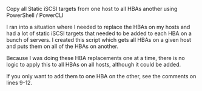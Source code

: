 Copy all Static iSCSI targets from one host to all HBAs another using PowerShell / PowerCLI

I ran into a situation where I needed to replace the HBAs on my hosts and had a lot of static iSCSI targets that needed to be added to each HBA on a bunch of servers. I created this script which gets all HBAs on a given host and puts them on all of the HBAs on another.

Because I was doing these HBA replacements one at a time, there is no logic to apply this to all HBAs on all hosts, although it could be added.

If you only want to add them to one HBA on the other, see the comments on lines 9-12.
